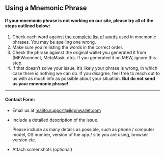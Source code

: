 ## Using a Mnemonic Phrase

#### If your mnemonic phrase is not working on our site, please try all of the steps outlined below:

1. Check each word against [the complete list of words](https://github.com/bitcoin/bips/blob/master/bip-0039/english.txt) used in mnemonic phrases. You may be spelling one wrong.
2. Make sure you’re listing the words in the correct order.
3. Check the phrase against the original wallet you generated it from (MEWconnect, MetaMask, etc). If you generated it on MEW, ignore this step.
4. If that doesn’t solve your issue, it’s likely your phrase is wrong, in which case there is nothing we can do. If you disagree, feel free to reach out to us with as much info as possible about your situation. <strong>But do not send us your mnemonic phrase!</strong>

***

#### Contact Form:

* Email us at <mailto:support@ilgonwallet.com>

* <p>Include a detailed description of the issue.</p>
  <note>Please include as many details as possible, such as phone / computer model, OS number, version of the app / site you are using, browser version etc.</note>

* Attach screenshots (optional)
